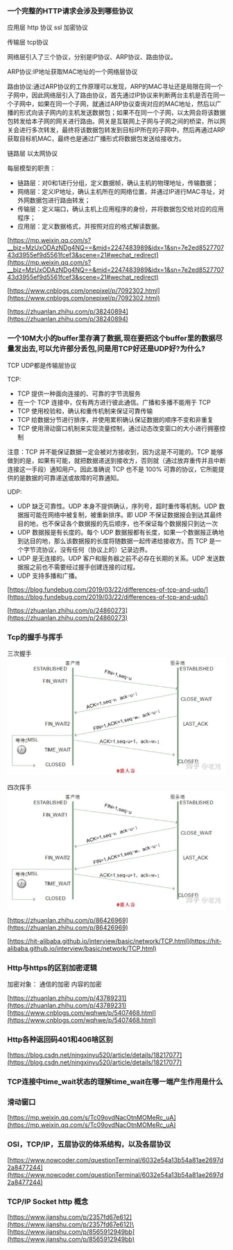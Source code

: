 ### 一个完整的HTTP请求会涉及到哪些协议

应用层 http 协议  ssl 加密协议

传输层 tcp协议

网络层引入了三个协议，分别是IP协议、ARP协议、路由协议。

ARP协议:IP地址获取MAC地址的一个网络层协议

路由协议:通过ARP协议的工作原理可以发现，ARP的MAC寻址还是局限在同一个子网中，因此网络层引入了路由协议，首先通过IP协议来判断两台主机是否在同一个子网中，如果在同一个子网，就通过ARP协议查询对应的MAC地址，然后以广播的形式向该子网内的主机发送数据包；如果不在同一个子网，以太网会将该数据包转发给本子网的网关进行路由。网关是互联网上子网与子网之间的桥梁，所以网关会进行多次转发，最终将该数据包转发到目标IP所在的子网中，然后再通过ARP获取目标机MAC，最终也是通过广播形式将数据包发送给接收方。

链路层  以太网协议


每层模型的职责：
- 链路层：对0和1进行分组，定义数据帧，确认主机的物理地址，传输数据；
- 网络层：定义IP地址，确认主机所在的网络位置，并通过IP进行MAC寻址，对外网数据包进行路由转发；
- 传输层：定义端口，确认主机上应用程序的身份，并将数据包交给对应的应用程序；
- 应用层：定义数据格式，并按照对应的格式解读数据。

[https://mp.weixin.qq.com/s?__biz=MzUxODAzNDg4NQ==&mid=2247483989&idx=1&sn=7e2ed852770743d3955ef9d5561fcef3&scene=21#wechat_redirect](https://mp.weixin.qq.com/s?__biz=MzUxODAzNDg4NQ==&mid=2247483989&idx=1&sn=7e2ed852770743d3955ef9d5561fcef3&scene=21#wechat_redirect)

[https://www.cnblogs.com/onepixel/p/7092302.html](https://www.cnblogs.com/onepixel/p/7092302.html)

[https://zhuanlan.zhihu.com/p/38240894](https://zhuanlan.zhihu.com/p/38240894)

### 一个10M大小的buffer里存满了数据,现在要把这个buffer里的数据尽量发出去,可以允许部分丢包,问是用TCP好还是UDP好?为什么?

TCP UDP都是传输层协议

TCP:
- TCP 提供一种面向连接的、可靠的字节流服务
- 在一个 TCP 连接中，仅有两方进行彼此通信。广播和多播不能用于 TCP
- TCP 使用校验和，确认和重传机制来保证可靠传输
- TCP 给数据分节进行排序，并使用累积确认保证数据的顺序不变和非重复
- TCP 使用滑动窗口机制来实现流量控制，通过动态改变窗口的大小进行拥塞控制

注意：TCP 并不能保证数据一定会被对方接收到，因为这是不可能的。TCP 能够做到的是，如果有可能，就把数据递送到接收方，否则就（通过放弃重传并且中断连接这一手段）通知用户。因此准确说 TCP 也不是 100% 可靠的协议，它所能提供的是数据的可靠递送或故障的可靠通知。

UDP:
- UDP 缺乏可靠性。UDP 本身不提供确认，序列号，超时重传等机制。UDP 数据报可能在网络中被复制，被重新排序。即 UDP 不保证数据报会到达其最终目的地，也不保证各个数据报的先后顺序，也不保证每个数据报只到达一次
- UDP 数据报是有长度的。每个 UDP 数据报都有长度，如果一个数据报正确地到达目的地，那么该数据报的长度将随数据一起传递给接收方。而 TCP 是一个字节流协议，没有任何（协议上的）记录边界。
- UDP 是无连接的。UDP 客户和服务器之前不必存在长期的关系。UDP 发送数据报之前也不需要经过握手创建连接的过程。
- UDP 支持多播和广播。


[https://blog.fundebug.com/2019/03/22/differences-of-tcp-and-udp/](https://blog.fundebug.com/2019/03/22/differences-of-tcp-and-udp/)

[https://zhuanlan.zhihu.com/p/24860273](https://zhuanlan.zhihu.com/p/24860273)

### Tcp的握手与挥手
三次握手
![Three_way_Handshake.jpg](Three_way_Handshake.jpg)

四次挥手
![Four_times_to_wave.jpg](Four_times_to_wave.jpg)

[https://zhuanlan.zhihu.com/p/86426969](https://zhuanlan.zhihu.com/p/86426969)

[https://hit-alibaba.github.io/interview/basic/network/TCP.html](https://hit-alibaba.github.io/interview/basic/network/TCP.html)

### Http与https的区别加密逻辑

加密对象：
通信的加密
内容的加密

[https://zhuanlan.zhihu.com/p/43789231](https://zhuanlan.zhihu.com/p/43789231)
[https://www.cnblogs.com/wqhwe/p/5407468.html](https://www.cnblogs.com/wqhwe/p/5407468.html)

### Http各种返回码401和406啥区别

[https://blog.csdn.net/ningxinyu520/article/details/18217077](https://blog.csdn.net/ningxinyu520/article/details/18217077)

### TCP连接中time_wait状态的理解time_wait在哪一端产生作用是什么

### 滑动窗口

[https://mp.weixin.qq.com/s/Tc09ovdNacOtnMOMeRc_uA](https://mp.weixin.qq.com/s/Tc09ovdNacOtnMOMeRc_uA)

### OSI，TCP/IP，五层协议的体系结构，以及各层协议

[https://www.nowcoder.com/questionTerminal/6032e54a13b54a81ae2697d2a8477244](https://www.nowcoder.com/questionTerminal/6032e54a13b54a81ae2697d2a8477244)

### TCP/IP Socket http 概念

[https://www.jianshu.com/p/2357fd67e612](https://www.jianshu.com/p/2357fd67e612)\
[https://www.jianshu.com/p/8565912949bb](https://www.jianshu.com/p/8565912949bb)

